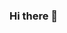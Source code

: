 ### Hi there 👋

<!--
**carodg07/carodg07** is a ✨ _special_ ✨ repository because its `README.md` (this file) appears on your GitHub profile.

Here are some ideas to get you started:

- 🔭 I’m currently working on remote Recruitment and selection of IT profiles
- 🌱 I’m currently learning italian ...
- 👯 I’m looking to collaborate on recruitment IT
- 🤔 I’m looking for help with findind a monthly  paid job
- 💬 Ask me about any questions about human resources, such as profile recruitment, selection, training, advice for putting together your resume, whatever you want!
- 📫 How to reach me: Carolina Di Gregorio
- 😄 Pronouns: ...
- ⚡ Fun fact: ...
-->
